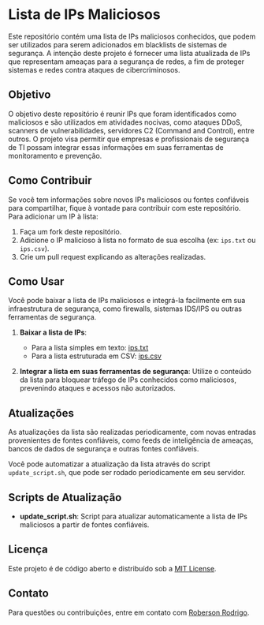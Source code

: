 # Lista de IPs Maliciosos

Este repositório contém uma lista de IPs maliciosos conhecidos, que podem ser utilizados para serem adicionados em blacklists de sistemas de segurança. A intenção deste projeto é fornecer uma lista atualizada de IPs que representam ameaças para a segurança de redes, a fim de proteger sistemas e redes contra ataques de cibercriminosos.

## Objetivo

O objetivo deste repositório é reunir IPs que foram identificados como maliciosos e são utilizados em atividades nocivas, como ataques DDoS, scanners de vulnerabilidades, servidores C2 (Command and Control), entre outros. O projeto visa permitir que empresas e profissionais de segurança de TI possam integrar essas informações em suas ferramentas de monitoramento e prevenção.

## Como Contribuir

Se você tem informações sobre novos IPs maliciosos ou fontes confiáveis para compartilhar, fique à vontade para contribuir com este repositório. Para adicionar um IP à lista:

1. Faça um fork deste repositório.
2. Adicione o IP malicioso à lista no formato de sua escolha (ex: `ips.txt` ou `ips.csv`).
3. Crie um pull request explicando as alterações realizadas.

## Como Usar

Você pode baixar a lista de IPs maliciosos e integrá-la facilmente em sua infraestrutura de segurança, como firewalls, sistemas IDS/IPS ou outras ferramentas de segurança.

1. **Baixar a lista de IPs**:
   - Para a lista simples em texto: [ips.txt](ips.txt)
   - Para a lista estruturada em CSV: [ips.csv](ips.csv)

2. **Integrar a lista em suas ferramentas de segurança**:
   Utilize o conteúdo da lista para bloquear tráfego de IPs conhecidos como maliciosos, prevenindo ataques e acessos não autorizados.

## Atualizações

As atualizações da lista são realizadas periodicamente, com novas entradas provenientes de fontes confiáveis, como feeds de inteligência de ameaças, bancos de dados de segurança e outras fontes confiáveis.

Você pode automatizar a atualização da lista através do script `update_script.sh`, que pode ser rodado periodicamente em seu servidor.

## Scripts de Atualização

- **update_script.sh**: Script para atualizar automaticamente a lista de IPs maliciosos a partir de fontes confiáveis. 

## Licença

Este projeto é de código aberto e distribuído sob a [MIT License](LICENSE).

## Contato

Para questões ou contribuições, entre em contato com [Roberson Rodrigo](https://github.com/robersonrodrigo).

